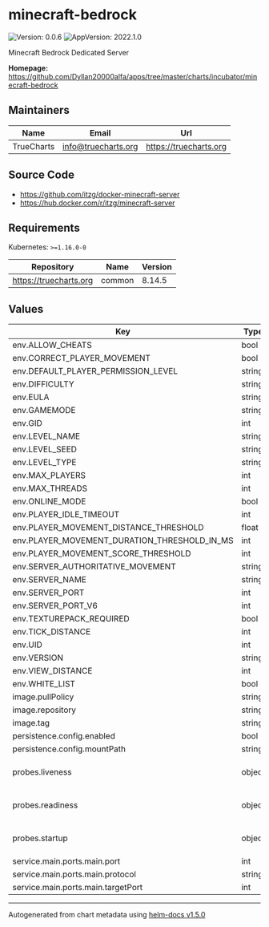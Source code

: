 # minecraft-bedrock

![Version: 0.0.6](https://img.shields.io/badge/Version-0.0.6-informational?style=flat-square) ![AppVersion: 2022.1.0](https://img.shields.io/badge/AppVersion-2022.1.0-informational?style=flat-square)

Minecraft Bedrock Dedicated Server

**Homepage:** <https://github.com/Dyllan20000alfa/apps/tree/master/charts/incubator/minecraft-bedrock>

## Maintainers

| Name | Email | Url |
| ---- | ------ | --- |
| TrueCharts | info@truecharts.org | https://truecharts.org |

## Source Code

* <https://github.com/itzg/docker-minecraft-server>
* <https://hub.docker.com/r/itzg/minecraft-server>

## Requirements

Kubernetes: `>=1.16.0-0`

| Repository | Name | Version |
|------------|------|---------|
| https://truecharts.org | common | 8.14.5 |

## Values

| Key | Type | Default | Description |
|-----|------|---------|-------------|
| env.ALLOW_CHEATS | bool | `false` |  |
| env.CORRECT_PLAYER_MOVEMENT | bool | `false` |  |
| env.DEFAULT_PLAYER_PERMISSION_LEVEL | string | `"member"` |  |
| env.DIFFICULTY | string | `"easy"` |  |
| env.EULA | string | `"FALSE"` |  |
| env.GAMEMODE | string | `"survival"` |  |
| env.GID | int | `568` |  |
| env.LEVEL_NAME | string | `"Bedrock level"` |  |
| env.LEVEL_SEED | string | `""` |  |
| env.LEVEL_TYPE | string | `"DEFAULT"` |  |
| env.MAX_PLAYERS | int | `10` |  |
| env.MAX_THREADS | int | `8` |  |
| env.ONLINE_MODE | bool | `true` |  |
| env.PLAYER_IDLE_TIMEOUT | int | `30` |  |
| env.PLAYER_MOVEMENT_DISTANCE_THRESHOLD | float | `0.3` |  |
| env.PLAYER_MOVEMENT_DURATION_THRESHOLD_IN_MS | int | `500` |  |
| env.PLAYER_MOVEMENT_SCORE_THRESHOLD | int | `20` |  |
| env.SERVER_AUTHORITATIVE_MOVEMENT | string | `"server-auth"` |  |
| env.SERVER_NAME | string | `"Dedicated Server on TrueNAS Scale!"` |  |
| env.SERVER_PORT | int | `19132` |  |
| env.SERVER_PORT_V6 | int | `19133` |  |
| env.TEXTUREPACK_REQUIRED | bool | `false` |  |
| env.TICK_DISTANCE | int | `4` |  |
| env.UID | int | `568` |  |
| env.VERSION | string | `"LATEST"` |  |
| env.VIEW_DISTANCE | int | `32` |  |
| env.WHITE_LIST | bool | `false` |  |
| image.pullPolicy | string | `"Always"` |  |
| image.repository | string | `"itzg/minecraft-bedrock-server"` |  |
| image.tag | string | `"2022.1.0@sha256:fd753dd3fbee83944baf4982e481a7d48a4d52387d6bd3916628335e8bdb4ed6"` |  |
| persistence.config.enabled | bool | `true` |  |
| persistence.config.mountPath | string | `"/data"` |  |
| probes.liveness | object | See below | Liveness probe configuration |
| probes.readiness | object | See below | Redainess probe configuration |
| probes.startup | object | See below | Startup probe configuration |
| service.main.ports.main.port | int | `19132` |  |
| service.main.ports.main.protocol | string | `"UDP"` |  |
| service.main.ports.main.targetPort | int | `19132` |  |

----------------------------------------------
Autogenerated from chart metadata using [helm-docs v1.5.0](https://github.com/norwoodj/helm-docs/releases/v1.5.0)
